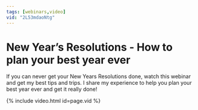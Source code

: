```yaml
---
tags: [webinars,video]
vid: "2L53mdaoNtg"
---
```


# New Year’s Resolutions - How to plan your best year ever

If you can never get your New Years Resolutions done, watch this webinar and get my best tips and trips. I share my experience to help you plan your best year ever and get it really done!

{% include video.html id=page.vid %}

<!--More-->


[n]: https://michael.gratis/nozbe
